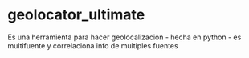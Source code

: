 # geolocator_ultimate
Es una herramienta para hacer geolocalizacion - hecha en python - es multifuente y correlaciona info de multiples fuentes 
